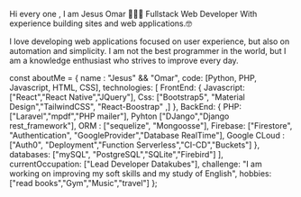 Hi every one , I am Jesus Omar 👨🏻‍💻 Fullstack Web Developer
With experience building sites and web applications.🤓

I love developing web applications focused on user experience, but also on automation and simplicity.
I am not the best programmer in the world, but I am a knowledge enthusiast who strives to improve every day.

const aboutMe = {
   name : "Jesus" && "Omar",
   code: [Python, PHP, Javascript, HTML, CSS],
   technologies: [
      FrontEnd: {
         Javascript: ["React","React Native","JQuery"],
         Css: ["Bootstrap5", "Material Design","TailwindCSS", "React-Boostrap" ,]
      },
      BackEnd: {
          PHP: ["Laravel","mpdf","PHP mailer"],
         Pyhton ["DJango","Django rest_framework"],
         ORM : ["sequelize", "Mongoosse"],
         Firebase: ["Firestore", "Authentication", "GoogleProvider","Database RealTime"],
         Google CLoud : ["Auth0", "Deployment","Function Serverless","CI-CD","Buckets"]
      },
      databases: ["mySQL", "PostgreSQL","SQLite","Firebird"]
   ],
   currentOccupation: ["Lead Developer Datakubes"],
   challenge: "I am working on improving my soft skills and my study of English",
   hobbies: ["read books","Gym","Music","travel"]
};
